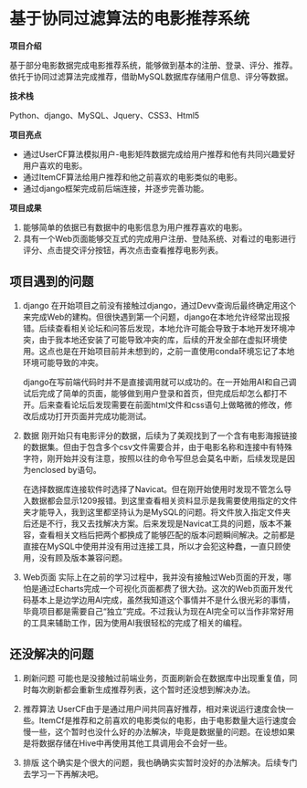 # 基于协同过滤算法的电影推荐系统

**项目介绍**

基于部分电影数据完成电影推荐系统，能够做到基本的注册、登录、评分、推荐。依托于协同过滤算法完成推荐，借助MySQL数据库存储用户信息、评分等数据。

**技术栈**

Python、django、MySQL、Jquery、CSS3、Html5

**项目亮点**

+ 通过UserCF算法模拟用户-电影矩阵数据完成给用户推荐和他有共同兴趣爱好用户喜欢的电影。
+ 通过ItemCF算法给用户推荐和他之前喜欢的电影类似的电影。
+ 通过django框架完成前后端连接，并逐步完善功能。

**项目成果**

1. 能够简单的依据已有数据中的电影信息为用户推荐喜欢的电影。
2. 具有一个Web页面能够交互式的完成用户注册、登陆系统、对看过的电影进行评分、点击提交评分按钮，再次点击查看推荐电影列表。

## 项目遇到的问题
1. django
在开始项目之前没有接触过django，通过Devv查询后最终确定用这个来完成Web的建构。但很快遇到第一个问题，django在本地允许经常出现报错。后续查看相关论坛和问答后发现，本地允许可能会导致于本地开发环境冲突，由于我本地还安装了可能导致冲突的库，后续的开发全部在虚拟环境使用。这点也是在开始项目前并未想到的，之前一直使用conda环境忘记了本地环境可能导致的冲突。

    django在写前端代码时并不是直接调用就可以成功的。在一开始用AI和自己调试后完成了简单的页面，能够做到用户登录和首页，但完成后却怎么都打不开。后来查看论坛后发现需要在前面html文件和css语句上做略微的修改，修改后成功打开页面并完成功能测试。

2. 数据
刚开始只有电影评分的数据，后续为了美观找到了一个含有电影海报链接的数据集。但由于包含多个csv文件需要合并，由于电影名称和连接中有特殊字符，刚开始并没有注意，按照以往的命令写但总会莫名中断，后续发现是因为enclosed by语句。

    在选择数据库连接软件时选择了Navicat。但在刚开始使用时发现不管怎么导入数据都会显示1209报错。到这里查看相关资料显示是我需要使用指定的文件夹才能导入，我到这里都坚持认为是MySQL的问题。将文件放入指定文件夹后还是不行，我又去找解决方案。后来发现是Navicat工具的问题，版本不兼容，查看相关文档后把两个都换成了能够匹配的版本问题瞬间解决。之前都是直接在MySQL中使用并没有用过连接工具，所以才会犯这种蠢，一直只顾使用，没有顾及版本兼容问题。

3. Web页面
实际上在之前的学习过程中，我并没有接触过Web页面的开发，哪怕是通过Echarts完成一个可视化页面都费了很大劲。这次的Web页面开发代码基本上是边学边用AI完成，虽然我知道这个事情并不是什么很光彩的事情，毕竟项目都是需要自己“独立”完成。不过我认为现在AI完全可以当作非常好用的工具来辅助工作，因为使用AI我很轻松的完成了相关的编程。

## 还没解决的问题
1. 刷新问题
可能也是没接触过前端业务，页面刷新会在数据库中出现重复值，同时每次刷新都会重新生成推荐列表，这个暂时还没想到解决办法。

2. 推荐算法
UserCF由于是通过用户间共同喜好推荐，相对来说运行速度会快一些。ItemCf是推荐和之前喜欢的电影类似的电影，由于电影数量大运行速度会慢一些，这个暂时也没什么好的办法解决，毕竟是数据量的问题。在设想如果是将数据存储在Hive中再使用其他工具调用会不会好一些。

3. 排版
这个确实是个很大的问题，我也确确实实暂时没好的办法解决。后续专门去学习一下再解决吧。